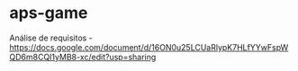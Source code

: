 # aps-game
Análise de requisitos - https://docs.google.com/document/d/16ON0u25LCUaRlypK7HLfYYwFspWQD6m8CQI1yMB8-xc/edit?usp=sharing
